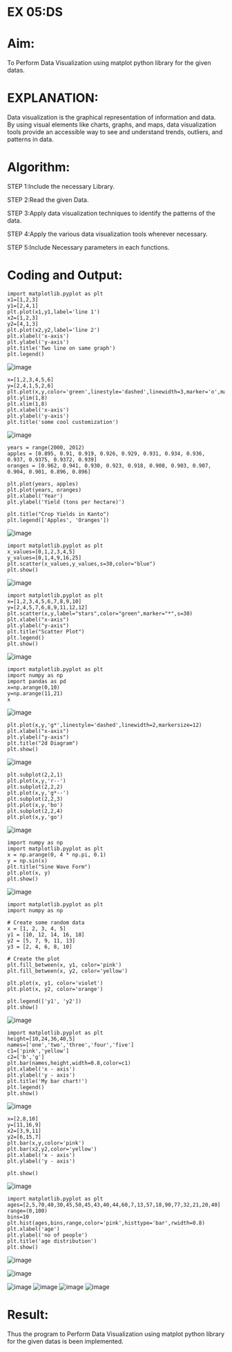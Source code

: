 # EX 05:DS
# Aim:
  To Perform Data Visualization using matplot python library for the given datas.

# EXPLANATION:
Data visualization is the graphical representation of information and data. By using visual elements like charts, graphs, and maps, data visualization tools provide an accessible way to see and understand trends, outliers, and patterns in data.

# Algorithm:
STEP 1:Include the necessary Library.

STEP 2:Read the given Data.

STEP 3:Apply data visualization techniques to identify the patterns of the data.

STEP 4:Apply the various data visualization tools wherever necessary.

STEP 5:Include Necessary parameters in each functions.

# Coding and Output:
```
import matplotlib.pyplot as plt
x1=[1,2,3]
y1=[2,4,1]
plt.plot(x1,y1,label='line 1')
x2=[1,2,3]
y2=[4,1,3]
plt.plot(x2,y2,label='line 2')
plt.xlabel('x-axis')
plt.ylabel('y-axis')
plt.title('Two line on same graph')
plt.legend()
```
![image](https://github.com/user-attachments/assets/71288043-0655-4454-a58b-c796bc122e9a)

```
x=[1,2,3,4,5,6]
y=[2,4,1,5,2,6]
plt.plot(x,y,color='green',linestyle='dashed',linewidth=3,marker='o',markerfacecolor='blue',markersize=12)
plt.ylim(1,8)
plt.xlim(1,8)
plt.xlabel('x-axis')
plt.ylabel('y-axis')
plt.title('some cool customization')
```
![image](https://github.com/user-attachments/assets/6eb25b72-a1eb-4e8f-afd7-3d6ff4f071a5)
```
years = range(2000, 2012)
apples = [0.895, 0.91, 0.919, 0.926, 0.929, 0.931, 0.934, 0.936, 0.937, 0.9375, 0.9372, 0.939]
oranges = [0.962, 0.941, 0.930, 0.923, 0.918, 0.908, 0.903, 0.907, 0.904, 0.901, 0.896, 0.896]

plt.plot(years, apples)
plt.plot(years, oranges)
plt.xlabel('Year')
plt.ylabel('Yield (tons per hectare)')

plt.title("Crop Yields in Kanto")
plt.legend(['Apples', 'Oranges'])
```
![image](https://github.com/user-attachments/assets/985d5b30-04af-45d6-83d5-507240b198d2)
```
import matplotlib.pyplot as plt
x_values=[0,1,2,3,4,5]
y_values=[0,1,4,9,16,25]
plt.scatter(x_values,y_values,s=30,color="blue")
plt.show()
```
![image](https://github.com/user-attachments/assets/a7401c5d-f166-4012-b75c-003503926f47)

```
import matplotlib.pyplot as plt
x=[1,2,3,4,5,6,7,8,9,10]
y=[2,4,5,7,6,8,9,11,12,12]
plt.scatter(x,y,label="stars",color="green",marker="*",s=30)
plt.xlabel("x-axis")
plt.ylabel("y-axis")
plt.title("Scatter Plot")
plt.legend()
plt.show()
```
![image](https://github.com/user-attachments/assets/b70ff6a4-2f6f-49da-bc13-6e979cac6e36)

```
import matplotlib.pyplot as plt
import numpy as np
import pandas as pd
x=np.arange(0,10)
y=np.arange(11,21)
x
```
![image](https://github.com/user-attachments/assets/dfc889c8-b3dd-4a7f-a397-a75c5a922af8)

```
plt.plot(x,y,'g*',linestyle='dashed',linewidth=2,markersize=12)
plt.xlabel("x-axis")
plt.ylabel("y-axis")
plt.title("2d Diagram")
plt.show()
```
![image](https://github.com/user-attachments/assets/d64fc8ee-933f-4b0d-a6eb-7cc27ffb4bda)

```
plt.subplot(2,2,1)
plt.plot(x,y,'r--')
plt.subplot(2,2,2)
plt.plot(x,y,'g*--')
plt.subplot(2,2,3)
plt.plot(x,y,'bo')
plt.subplot(2,2,4)
plt.plot(x,y,'go')
```
![image](https://github.com/user-attachments/assets/46d90dcc-bf02-4024-a541-30bdd98f9660)

```
import numpy as np
import matplotlib.pyplot as plt
x = np.arange(0, 4 * np.pi, 0.1)
y = np.sin(x)
plt.title("Sine Wave Form")
plt.plot(x, y)
plt.show()
```
![image](https://github.com/user-attachments/assets/8996be3d-79db-4f50-87e4-d60921db49d0)

```
import matplotlib.pyplot as plt
import numpy as np

# Create some random data
x = [1, 2, 3, 4, 5]
y1 = [10, 12, 14, 16, 18]
y2 = [5, 7, 9, 11, 13]
y3 = [2, 4, 6, 8, 10]

# Create the plot
plt.fill_between(x, y1, color='pink')
plt.fill_between(x, y2, color='yellow')

plt.plot(x, y1, color='violet')
plt.plot(x, y2, color='orange')

plt.legend(['y1', 'y2'])
plt.show()
```
![image](https://github.com/user-attachments/assets/5533b200-7378-46ed-a5c8-c8271df2859f)

```
import matplotlib.pyplot as plt
height=[10,24,36,40,5]
names=['one','two','three','four','five']
c1=['pink','yellow']
c2=['b','g']
plt.bar(names,height,width=0.8,color=c1)
plt.xlabel('x - axis')
plt.ylabel('y - axis')
plt.title('My bar chart!')
plt.legend()
plt.show()
```
![image](https://github.com/user-attachments/assets/0e281e7a-a9be-4d48-8ce5-8044400a2651)

```
x=[2,8,10]
y=[11,16,9]
x2=[3,9,11]
y2=[6,15,7]
plt.bar(x,y,color='pink')
plt.bar(x2,y2,color='yellow')
plt.xlabel('x - axis')
plt.ylabel('y - axis')

plt.show()
```
![image](https://github.com/user-attachments/assets/4b3fc92e-41ac-4307-a7f1-285bd918f555)
```
import matplotlib.pyplot as plt
ages=[2,5,70,40,30,45,50,45,43,40,44,60,7,13,57,18,90,77,32,21,20,40]
range=(0,100)
bins=10
plt.hist(ages,bins,range,color='pink',histtype='bar',rwidth=0.8)
plt.xlabel('age')
plt.ylabel('no of people')
plt.title('age distribution')
plt.show()
```
![image](https://github.com/user-attachments/assets/6066333a-055e-4401-9958-017c8a40ccc3)

![image](https://github.com/user-attachments/assets/4438d4a5-99c7-44fd-ba25-9886db0ca402)

![image](https://github.com/user-attachments/assets/5fba1544-b6bb-48e3-9269-007d9c822916)
![image](https://github.com/user-attachments/assets/a0cb2c99-cb66-4a67-ba6d-e9d3ef80b376)
![image](https://github.com/user-attachments/assets/a13938c0-fdbc-443c-934f-3775d3c9d423)
![image](https://github.com/user-attachments/assets/ff7e2e4c-319e-40d8-8c6b-4f4d5db43adb)

# Result:
Thus the program to Perform Data Visualization using matplot python library for the given datas is been implemented.

